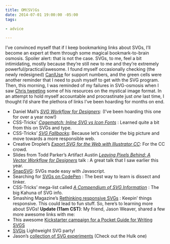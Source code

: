 ```yaml
---
title: OM(SV)Gs
date: 2014-07-01 19:00:00 -05:00
tags:

- advice

---
```


I’ve convinced myself that if I keep bookmarking links about SVGs, I’ll become an expert at them through some magical bookmark-to-brain osmosis. Spoiler alert: that is not the case. SVGs, to me, feel a bit intimidating, mostly because they’re still new to me and they’re extremely powerful/practical/awesome. I found myself occasionally checking (the newly redesigned) [CanIUse](https://caniuse.com/#search=svg) for support numbers, and the green cells were another reminder that I need to push myself to get with the SVG program.
Then, this morning, I was reminded of my failures in SVG-osmosis when I saw [Chris tweeting](https://twitter.com/chriscoyier/status/491570066366791680) some of his resources on the mystical image format. In an attempt to hold myself accountable and procrastinate just *one* last time, I thought I’d share the plethora of links I’ve been hoarding for months on end.
* Daniel Mall’s [_SVG Workflow for Designers_](https://danielmall.com/articles/svg-workflow-for-designers/): (I’ve been hoarding this one for over a year now!)
* CSS-Tricks’ [_Cagematch: Inline SVG vs Icon Fonts_](https://css-tricks.com/icon-fonts-vs-svg/) : Learned quite a bit from this on SVGs and type.
* CSS-Tricks’ [_SVG Fallbacks_](https://css-tricks.com/svg-fallbacks/): Because let’s consider the big picture and move towards a more responsible web.
* Creative Droplet’s [_Export SVG for the Web with Illustrator CC_](https://creativedroplets.com/export-svg-for-the-web-with-illustrator-cc/): For the CC crowd.
* Slides from Todd Parker’s Artifact Austin [_Leaving Pixels Behind: A Vector Workflow for Designers_](https://filamentgroup.com/lab/artifact-austin-svg-workflow.html) talk : A great talk that I saw earlier this year.
* [SnapSVG](https://snapsvg.io/): SVGs made easy with Javascript.
* Searching for [SVGs on CodePen](https://codepen.io/search/?q=svg&limit=all&order=&depth=everything&show_forks=false&page=2) : The best way to learn is dissect and tinker.
* CSS-Tricks’ mega-list called [_A Compendium of SVG Information_](https://css-tricks.com/mega-list-svg-information/) : The big Kahuna of SVG info.
* Smashing Magazine’s [Rethinking responsive SVGs](https://www.smashingmagazine.com/2014/03/05/rethinking-responsive-svg/) : Keepin’ things responsive. This could lead to fun stuff.
So, here’s to learning more about SVGs!
**Update (11am CST)**: My friend, Jason Weaver, shared a few more awesome links with me:
* This awesome [Kickstarter campaign for a Pocket Guide for Writing SVGS](https://www.kickstarter.com/projects/1207904509/pocket-guide-to-writing-svg)
* [SVGjs](https://www.svgjs.com/) Lightweight SVG party!
* Jason’s [collection of SVG experiments](https://codepen.io/collection/hzyxu/) (Check out the Hulk one)